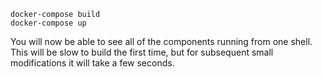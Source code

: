 ```
docker-compose build
docker-compose up
```

You will now be able to see all of the components running from one shell. This will be slow to build the first time, but for subsequent small modifications it will take a few seconds.

